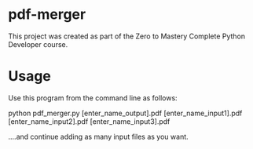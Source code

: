 # pdf-merger

This project was created as part of the Zero to Mastery Complete Python Developer course.


# Usage

Use this program from the command line as follows:

python   pdf_merger.py   [enter_name_output].pdf   [enter_name_input1].pdf   [enter_name_input2].pdf   [enter_name_input3].pdf 

....and continue adding as many input files as you want.
